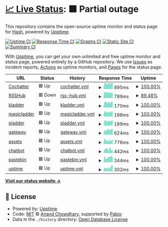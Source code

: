 # [📈 Live Status](https://Master-Hash.github.io/upptime-service): <!--live status--> **🟧 Partial outage**

This repository contains the open-source uptime monitor and status page for [Hash](https://Master-Hash.github.io/upptime-service), powered by [Upptime](https://github.com/upptime/upptime).

[![Uptime CI](https://github.com/Master-Hash/upptime-service/workflows/Uptime%20CI/badge.svg)](https://github.com/Master-Hash/upptime-service/actions?query=workflow%3A%22Uptime+CI%22)
[![Response Time CI](https://github.com/Master-Hash/upptime-service/workflows/Response%20Time%20CI/badge.svg)](https://github.com/Master-Hash/upptime-service/actions?query=workflow%3A%22Response+Time+CI%22)
[![Graphs CI](https://github.com/Master-Hash/upptime-service/workflows/Graphs%20CI/badge.svg)](https://github.com/Master-Hash/upptime-service/actions?query=workflow%3A%22Graphs+CI%22)
[![Static Site CI](https://github.com/Master-Hash/upptime-service/workflows/Static%20Site%20CI/badge.svg)](https://github.com/Master-Hash/upptime-service/actions?query=workflow%3A%22Static+Site+CI%22)
[![Summary CI](https://github.com/Master-Hash/upptime-service/workflows/Summary%20CI/badge.svg)](https://github.com/Master-Hash/upptime-service/actions?query=workflow%3A%22Summary+CI%22)

With [Upptime](https://upptime.js.org), you can get your own unlimited and free uptime monitor and status page, powered entirely by a GitHub repository. We use [Issues](https://github.com/Master-Hash/upptime-service/issues) as incident reports, [Actions](https://github.com/Master-Hash/upptime-service/actions) as uptime monitors, and [Pages](https://Master-Hash.github.io/upptime-service) for the status page.

<!--start: status pages-->
<!-- This summary is generated by Upptime (https://github.com/upptime/upptime) -->
<!-- Do not edit this manually, your changes will be overwritten -->
<!-- prettier-ignore -->
| URL | Status | History | Response Time | Uptime |
| --- | ------ | ------- | ------------- | ------ |
| <img alt="" src="https://icons.duckduckgo.com/ip3/cochatter.azurewebsites.net.ico" height="13"> [Cochatter](https://cochatter.azurewebsites.net) | 🟩 Up | [cochatter.yml](https://github.com/Master-Hash/upptime-service/commits/HEAD/history/cochatter.yml) | <details><summary><img alt="Response time graph" src="./graphs/cochatter/response-time-week.png" height="20"> 895ms</summary><br><a href="https://uptime.hash.memorial/history/cochatter"><img alt="Response time 910" src="https://img.shields.io/endpoint?url=https%3A%2F%2Fraw.githubusercontent.com%2FMaster-Hash%2Fupptime-service%2FHEAD%2Fapi%2Fcochatter%2Fresponse-time.json"></a><br><a href="https://uptime.hash.memorial/history/cochatter"><img alt="24-hour response time 935" src="https://img.shields.io/endpoint?url=https%3A%2F%2Fraw.githubusercontent.com%2FMaster-Hash%2Fupptime-service%2FHEAD%2Fapi%2Fcochatter%2Fresponse-time-day.json"></a><br><a href="https://uptime.hash.memorial/history/cochatter"><img alt="7-day response time 895" src="https://img.shields.io/endpoint?url=https%3A%2F%2Fraw.githubusercontent.com%2FMaster-Hash%2Fupptime-service%2FHEAD%2Fapi%2Fcochatter%2Fresponse-time-week.json"></a><br><a href="https://uptime.hash.memorial/history/cochatter"><img alt="30-day response time 910" src="https://img.shields.io/endpoint?url=https%3A%2F%2Fraw.githubusercontent.com%2FMaster-Hash%2Fupptime-service%2FHEAD%2Fapi%2Fcochatter%2Fresponse-time-month.json"></a><br><a href="https://uptime.hash.memorial/history/cochatter"><img alt="1-year response time 910" src="https://img.shields.io/endpoint?url=https%3A%2F%2Fraw.githubusercontent.com%2FMaster-Hash%2Fupptime-service%2FHEAD%2Fapi%2Fcochatter%2Fresponse-time-year.json"></a></details> | <details><summary><a href="https://uptime.hash.memorial/history/cochatter">100.00%</a></summary><a href="https://uptime.hash.memorial/history/cochatter"><img alt="All-time uptime 100.00%" src="https://img.shields.io/endpoint?url=https%3A%2F%2Fraw.githubusercontent.com%2FMaster-Hash%2Fupptime-service%2FHEAD%2Fapi%2Fcochatter%2Fuptime.json"></a><br><a href="https://uptime.hash.memorial/history/cochatter"><img alt="24-hour uptime 100.00%" src="https://img.shields.io/endpoint?url=https%3A%2F%2Fraw.githubusercontent.com%2FMaster-Hash%2Fupptime-service%2FHEAD%2Fapi%2Fcochatter%2Fuptime-day.json"></a><br><a href="https://uptime.hash.memorial/history/cochatter"><img alt="7-day uptime 100.00%" src="https://img.shields.io/endpoint?url=https%3A%2F%2Fraw.githubusercontent.com%2FMaster-Hash%2Fupptime-service%2FHEAD%2Fapi%2Fcochatter%2Fuptime-week.json"></a><br><a href="https://uptime.hash.memorial/history/cochatter"><img alt="30-day uptime 100.00%" src="https://img.shields.io/endpoint?url=https%3A%2F%2Fraw.githubusercontent.com%2FMaster-Hash%2Fupptime-service%2FHEAD%2Fapi%2Fcochatter%2Fuptime-month.json"></a><br><a href="https://uptime.hash.memorial/history/cochatter"><img alt="1-year uptime 100.00%" src="https://img.shields.io/endpoint?url=https%3A%2F%2Fraw.githubusercontent.com%2FMaster-Hash%2Fupptime-service%2FHEAD%2Fapi%2Fcochatter%2Fuptime-year.json"></a></details>
| <img alt="" src="https://hash-rsshub.azurewebsites.net/favicon.ico" height="13"> [RSSHub](https://hash-rsshub.azurewebsites.net) | 🟥 Down | [rss-hub.yml](https://github.com/Master-Hash/upptime-service/commits/HEAD/history/rss-hub.yml) | <details><summary><img alt="Response time graph" src="./graphs/rss-hub/response-time-week.png" height="20"> 789ms</summary><br><a href="https://uptime.hash.memorial/history/rss-hub"><img alt="Response time 805" src="https://img.shields.io/endpoint?url=https%3A%2F%2Fraw.githubusercontent.com%2FMaster-Hash%2Fupptime-service%2FHEAD%2Fapi%2Frss-hub%2Fresponse-time.json"></a><br><a href="https://uptime.hash.memorial/history/rss-hub"><img alt="24-hour response time 749" src="https://img.shields.io/endpoint?url=https%3A%2F%2Fraw.githubusercontent.com%2FMaster-Hash%2Fupptime-service%2FHEAD%2Fapi%2Frss-hub%2Fresponse-time-day.json"></a><br><a href="https://uptime.hash.memorial/history/rss-hub"><img alt="7-day response time 789" src="https://img.shields.io/endpoint?url=https%3A%2F%2Fraw.githubusercontent.com%2FMaster-Hash%2Fupptime-service%2FHEAD%2Fapi%2Frss-hub%2Fresponse-time-week.json"></a><br><a href="https://uptime.hash.memorial/history/rss-hub"><img alt="30-day response time 805" src="https://img.shields.io/endpoint?url=https%3A%2F%2Fraw.githubusercontent.com%2FMaster-Hash%2Fupptime-service%2FHEAD%2Fapi%2Frss-hub%2Fresponse-time-month.json"></a><br><a href="https://uptime.hash.memorial/history/rss-hub"><img alt="1-year response time 805" src="https://img.shields.io/endpoint?url=https%3A%2F%2Fraw.githubusercontent.com%2FMaster-Hash%2Fupptime-service%2FHEAD%2Fapi%2Frss-hub%2Fresponse-time-year.json"></a></details> | <details><summary><a href="https://uptime.hash.memorial/history/rss-hub">89.48%</a></summary><a href="https://uptime.hash.memorial/history/rss-hub"><img alt="All-time uptime 90.46%" src="https://img.shields.io/endpoint?url=https%3A%2F%2Fraw.githubusercontent.com%2FMaster-Hash%2Fupptime-service%2FHEAD%2Fapi%2Frss-hub%2Fuptime.json"></a><br><a href="https://uptime.hash.memorial/history/rss-hub"><img alt="24-hour uptime 58.49%" src="https://img.shields.io/endpoint?url=https%3A%2F%2Fraw.githubusercontent.com%2FMaster-Hash%2Fupptime-service%2FHEAD%2Fapi%2Frss-hub%2Fuptime-day.json"></a><br><a href="https://uptime.hash.memorial/history/rss-hub"><img alt="7-day uptime 89.48%" src="https://img.shields.io/endpoint?url=https%3A%2F%2Fraw.githubusercontent.com%2FMaster-Hash%2Fupptime-service%2FHEAD%2Fapi%2Frss-hub%2Fuptime-week.json"></a><br><a href="https://uptime.hash.memorial/history/rss-hub"><img alt="30-day uptime 90.46%" src="https://img.shields.io/endpoint?url=https%3A%2F%2Fraw.githubusercontent.com%2FMaster-Hash%2Fupptime-service%2FHEAD%2Fapi%2Frss-hub%2Fuptime-month.json"></a><br><a href="https://uptime.hash.memorial/history/rss-hub"><img alt="1-year uptime 90.46%" src="https://img.shields.io/endpoint?url=https%3A%2F%2Fraw.githubusercontent.com%2FMaster-Hash%2Fupptime-service%2FHEAD%2Fapi%2Frss-hub%2Fuptime-year.json"></a></details>
| <img alt="" src="https://icons.duckduckgo.com/ip3/null.ico" height="13"> [kladder](kladder.azurewebsites.net) | 🟩 Up | [kladder.yml](https://github.com/Master-Hash/upptime-service/commits/HEAD/history/kladder.yml) | <details><summary><img alt="Response time graph" src="./graphs/kladder/response-time-week.png" height="20"> 170ms</summary><br><a href="https://uptime.hash.memorial/history/kladder"><img alt="Response time 174" src="https://img.shields.io/endpoint?url=https%3A%2F%2Fraw.githubusercontent.com%2FMaster-Hash%2Fupptime-service%2FHEAD%2Fapi%2Fkladder%2Fresponse-time.json"></a><br><a href="https://uptime.hash.memorial/history/kladder"><img alt="24-hour response time 185" src="https://img.shields.io/endpoint?url=https%3A%2F%2Fraw.githubusercontent.com%2FMaster-Hash%2Fupptime-service%2FHEAD%2Fapi%2Fkladder%2Fresponse-time-day.json"></a><br><a href="https://uptime.hash.memorial/history/kladder"><img alt="7-day response time 170" src="https://img.shields.io/endpoint?url=https%3A%2F%2Fraw.githubusercontent.com%2FMaster-Hash%2Fupptime-service%2FHEAD%2Fapi%2Fkladder%2Fresponse-time-week.json"></a><br><a href="https://uptime.hash.memorial/history/kladder"><img alt="30-day response time 174" src="https://img.shields.io/endpoint?url=https%3A%2F%2Fraw.githubusercontent.com%2FMaster-Hash%2Fupptime-service%2FHEAD%2Fapi%2Fkladder%2Fresponse-time-month.json"></a><br><a href="https://uptime.hash.memorial/history/kladder"><img alt="1-year response time 174" src="https://img.shields.io/endpoint?url=https%3A%2F%2Fraw.githubusercontent.com%2FMaster-Hash%2Fupptime-service%2FHEAD%2Fapi%2Fkladder%2Fresponse-time-year.json"></a></details> | <details><summary><a href="https://uptime.hash.memorial/history/kladder">100.00%</a></summary><a href="https://uptime.hash.memorial/history/kladder"><img alt="All-time uptime 100.00%" src="https://img.shields.io/endpoint?url=https%3A%2F%2Fraw.githubusercontent.com%2FMaster-Hash%2Fupptime-service%2FHEAD%2Fapi%2Fkladder%2Fuptime.json"></a><br><a href="https://uptime.hash.memorial/history/kladder"><img alt="24-hour uptime 100.00%" src="https://img.shields.io/endpoint?url=https%3A%2F%2Fraw.githubusercontent.com%2FMaster-Hash%2Fupptime-service%2FHEAD%2Fapi%2Fkladder%2Fuptime-day.json"></a><br><a href="https://uptime.hash.memorial/history/kladder"><img alt="7-day uptime 100.00%" src="https://img.shields.io/endpoint?url=https%3A%2F%2Fraw.githubusercontent.com%2FMaster-Hash%2Fupptime-service%2FHEAD%2Fapi%2Fkladder%2Fuptime-week.json"></a><br><a href="https://uptime.hash.memorial/history/kladder"><img alt="30-day uptime 100.00%" src="https://img.shields.io/endpoint?url=https%3A%2F%2Fraw.githubusercontent.com%2FMaster-Hash%2Fupptime-service%2FHEAD%2Fapi%2Fkladder%2Fuptime-month.json"></a><br><a href="https://uptime.hash.memorial/history/kladder"><img alt="1-year uptime 100.00%" src="https://img.shields.io/endpoint?url=https%3A%2F%2Fraw.githubusercontent.com%2FMaster-Hash%2Fupptime-service%2FHEAD%2Fapi%2Fkladder%2Fuptime-year.json"></a></details>
| <img alt="" src="https://icons.duckduckgo.com/ip3/null.ico" height="13"> [magicladder](magicladder.azurewebsites.net) | 🟩 Up | [magicladder.yml](https://github.com/Master-Hash/upptime-service/commits/HEAD/history/magicladder.yml) | <details><summary><img alt="Response time graph" src="./graphs/magicladder/response-time-week.png" height="20"> 188ms</summary><br><a href="https://uptime.hash.memorial/history/magicladder"><img alt="Response time 192" src="https://img.shields.io/endpoint?url=https%3A%2F%2Fraw.githubusercontent.com%2FMaster-Hash%2Fupptime-service%2FHEAD%2Fapi%2Fmagicladder%2Fresponse-time.json"></a><br><a href="https://uptime.hash.memorial/history/magicladder"><img alt="24-hour response time 203" src="https://img.shields.io/endpoint?url=https%3A%2F%2Fraw.githubusercontent.com%2FMaster-Hash%2Fupptime-service%2FHEAD%2Fapi%2Fmagicladder%2Fresponse-time-day.json"></a><br><a href="https://uptime.hash.memorial/history/magicladder"><img alt="7-day response time 188" src="https://img.shields.io/endpoint?url=https%3A%2F%2Fraw.githubusercontent.com%2FMaster-Hash%2Fupptime-service%2FHEAD%2Fapi%2Fmagicladder%2Fresponse-time-week.json"></a><br><a href="https://uptime.hash.memorial/history/magicladder"><img alt="30-day response time 192" src="https://img.shields.io/endpoint?url=https%3A%2F%2Fraw.githubusercontent.com%2FMaster-Hash%2Fupptime-service%2FHEAD%2Fapi%2Fmagicladder%2Fresponse-time-month.json"></a><br><a href="https://uptime.hash.memorial/history/magicladder"><img alt="1-year response time 192" src="https://img.shields.io/endpoint?url=https%3A%2F%2Fraw.githubusercontent.com%2FMaster-Hash%2Fupptime-service%2FHEAD%2Fapi%2Fmagicladder%2Fresponse-time-year.json"></a></details> | <details><summary><a href="https://uptime.hash.memorial/history/magicladder">100.00%</a></summary><a href="https://uptime.hash.memorial/history/magicladder"><img alt="All-time uptime 100.00%" src="https://img.shields.io/endpoint?url=https%3A%2F%2Fraw.githubusercontent.com%2FMaster-Hash%2Fupptime-service%2FHEAD%2Fapi%2Fmagicladder%2Fuptime.json"></a><br><a href="https://uptime.hash.memorial/history/magicladder"><img alt="24-hour uptime 100.00%" src="https://img.shields.io/endpoint?url=https%3A%2F%2Fraw.githubusercontent.com%2FMaster-Hash%2Fupptime-service%2FHEAD%2Fapi%2Fmagicladder%2Fuptime-day.json"></a><br><a href="https://uptime.hash.memorial/history/magicladder"><img alt="7-day uptime 100.00%" src="https://img.shields.io/endpoint?url=https%3A%2F%2Fraw.githubusercontent.com%2FMaster-Hash%2Fupptime-service%2FHEAD%2Fapi%2Fmagicladder%2Fuptime-week.json"></a><br><a href="https://uptime.hash.memorial/history/magicladder"><img alt="30-day uptime 100.00%" src="https://img.shields.io/endpoint?url=https%3A%2F%2Fraw.githubusercontent.com%2FMaster-Hash%2Fupptime-service%2FHEAD%2Fapi%2Fmagicladder%2Fuptime-month.json"></a><br><a href="https://uptime.hash.memorial/history/magicladder"><img alt="1-year uptime 100.00%" src="https://img.shields.io/endpoint?url=https%3A%2F%2Fraw.githubusercontent.com%2FMaster-Hash%2Fupptime-service%2FHEAD%2Fapi%2Fmagicladder%2Fuptime-year.json"></a></details>
| <img alt="" src="https://icons.duckduckgo.com/ip3/null.ico" height="13"> [pladder](pladder.azurewebsites.net) | 🟩 Up | [pladder.yml](https://github.com/Master-Hash/upptime-service/commits/HEAD/history/pladder.yml) | <details><summary><img alt="Response time graph" src="./graphs/pladder/response-time-week.png" height="20"> 189ms</summary><br><a href="https://uptime.hash.memorial/history/pladder"><img alt="Response time 193" src="https://img.shields.io/endpoint?url=https%3A%2F%2Fraw.githubusercontent.com%2FMaster-Hash%2Fupptime-service%2FHEAD%2Fapi%2Fpladder%2Fresponse-time.json"></a><br><a href="https://uptime.hash.memorial/history/pladder"><img alt="24-hour response time 204" src="https://img.shields.io/endpoint?url=https%3A%2F%2Fraw.githubusercontent.com%2FMaster-Hash%2Fupptime-service%2FHEAD%2Fapi%2Fpladder%2Fresponse-time-day.json"></a><br><a href="https://uptime.hash.memorial/history/pladder"><img alt="7-day response time 189" src="https://img.shields.io/endpoint?url=https%3A%2F%2Fraw.githubusercontent.com%2FMaster-Hash%2Fupptime-service%2FHEAD%2Fapi%2Fpladder%2Fresponse-time-week.json"></a><br><a href="https://uptime.hash.memorial/history/pladder"><img alt="30-day response time 193" src="https://img.shields.io/endpoint?url=https%3A%2F%2Fraw.githubusercontent.com%2FMaster-Hash%2Fupptime-service%2FHEAD%2Fapi%2Fpladder%2Fresponse-time-month.json"></a><br><a href="https://uptime.hash.memorial/history/pladder"><img alt="1-year response time 193" src="https://img.shields.io/endpoint?url=https%3A%2F%2Fraw.githubusercontent.com%2FMaster-Hash%2Fupptime-service%2FHEAD%2Fapi%2Fpladder%2Fresponse-time-year.json"></a></details> | <details><summary><a href="https://uptime.hash.memorial/history/pladder">100.00%</a></summary><a href="https://uptime.hash.memorial/history/pladder"><img alt="All-time uptime 100.00%" src="https://img.shields.io/endpoint?url=https%3A%2F%2Fraw.githubusercontent.com%2FMaster-Hash%2Fupptime-service%2FHEAD%2Fapi%2Fpladder%2Fuptime.json"></a><br><a href="https://uptime.hash.memorial/history/pladder"><img alt="24-hour uptime 100.00%" src="https://img.shields.io/endpoint?url=https%3A%2F%2Fraw.githubusercontent.com%2FMaster-Hash%2Fupptime-service%2FHEAD%2Fapi%2Fpladder%2Fuptime-day.json"></a><br><a href="https://uptime.hash.memorial/history/pladder"><img alt="7-day uptime 100.00%" src="https://img.shields.io/endpoint?url=https%3A%2F%2Fraw.githubusercontent.com%2FMaster-Hash%2Fupptime-service%2FHEAD%2Fapi%2Fpladder%2Fuptime-week.json"></a><br><a href="https://uptime.hash.memorial/history/pladder"><img alt="30-day uptime 100.00%" src="https://img.shields.io/endpoint?url=https%3A%2F%2Fraw.githubusercontent.com%2FMaster-Hash%2Fupptime-service%2FHEAD%2Fapi%2Fpladder%2Fuptime-month.json"></a><br><a href="https://uptime.hash.memorial/history/pladder"><img alt="1-year uptime 100.00%" src="https://img.shields.io/endpoint?url=https%3A%2F%2Fraw.githubusercontent.com%2FMaster-Hash%2Fupptime-service%2FHEAD%2Fapi%2Fpladder%2Fuptime-year.json"></a></details>
| <img alt="" src="https://icons.duckduckgo.com/ip3/null.ico" height="13"> [gateway](gateway.hash.memorial) | 🟩 Up | [gateway.yml](https://github.com/Master-Hash/upptime-service/commits/HEAD/history/gateway.yml) | <details><summary><img alt="Response time graph" src="./graphs/gateway/response-time-week.png" height="20"> 624ms</summary><br><a href="https://uptime.hash.memorial/history/gateway"><img alt="Response time 592" src="https://img.shields.io/endpoint?url=https%3A%2F%2Fraw.githubusercontent.com%2FMaster-Hash%2Fupptime-service%2FHEAD%2Fapi%2Fgateway%2Fresponse-time.json"></a><br><a href="https://uptime.hash.memorial/history/gateway"><img alt="24-hour response time 690" src="https://img.shields.io/endpoint?url=https%3A%2F%2Fraw.githubusercontent.com%2FMaster-Hash%2Fupptime-service%2FHEAD%2Fapi%2Fgateway%2Fresponse-time-day.json"></a><br><a href="https://uptime.hash.memorial/history/gateway"><img alt="7-day response time 624" src="https://img.shields.io/endpoint?url=https%3A%2F%2Fraw.githubusercontent.com%2FMaster-Hash%2Fupptime-service%2FHEAD%2Fapi%2Fgateway%2Fresponse-time-week.json"></a><br><a href="https://uptime.hash.memorial/history/gateway"><img alt="30-day response time 592" src="https://img.shields.io/endpoint?url=https%3A%2F%2Fraw.githubusercontent.com%2FMaster-Hash%2Fupptime-service%2FHEAD%2Fapi%2Fgateway%2Fresponse-time-month.json"></a><br><a href="https://uptime.hash.memorial/history/gateway"><img alt="1-year response time 592" src="https://img.shields.io/endpoint?url=https%3A%2F%2Fraw.githubusercontent.com%2FMaster-Hash%2Fupptime-service%2FHEAD%2Fapi%2Fgateway%2Fresponse-time-year.json"></a></details> | <details><summary><a href="https://uptime.hash.memorial/history/gateway">100.00%</a></summary><a href="https://uptime.hash.memorial/history/gateway"><img alt="All-time uptime 99.38%" src="https://img.shields.io/endpoint?url=https%3A%2F%2Fraw.githubusercontent.com%2FMaster-Hash%2Fupptime-service%2FHEAD%2Fapi%2Fgateway%2Fuptime.json"></a><br><a href="https://uptime.hash.memorial/history/gateway"><img alt="24-hour uptime 100.00%" src="https://img.shields.io/endpoint?url=https%3A%2F%2Fraw.githubusercontent.com%2FMaster-Hash%2Fupptime-service%2FHEAD%2Fapi%2Fgateway%2Fuptime-day.json"></a><br><a href="https://uptime.hash.memorial/history/gateway"><img alt="7-day uptime 100.00%" src="https://img.shields.io/endpoint?url=https%3A%2F%2Fraw.githubusercontent.com%2FMaster-Hash%2Fupptime-service%2FHEAD%2Fapi%2Fgateway%2Fuptime-week.json"></a><br><a href="https://uptime.hash.memorial/history/gateway"><img alt="30-day uptime 99.38%" src="https://img.shields.io/endpoint?url=https%3A%2F%2Fraw.githubusercontent.com%2FMaster-Hash%2Fupptime-service%2FHEAD%2Fapi%2Fgateway%2Fuptime-month.json"></a><br><a href="https://uptime.hash.memorial/history/gateway"><img alt="1-year uptime 99.38%" src="https://img.shields.io/endpoint?url=https%3A%2F%2Fraw.githubusercontent.com%2FMaster-Hash%2Fupptime-service%2FHEAD%2Fapi%2Fgateway%2Fuptime-year.json"></a></details>
| <img alt="" src="https://icons.duckduckgo.com/ip3/null.ico" height="13"> [assets](assets.hash.memorial) | 🟩 Up | [assets.yml](https://github.com/Master-Hash/upptime-service/commits/HEAD/history/assets.yml) | <details><summary><img alt="Response time graph" src="./graphs/assets/response-time-week.png" height="20"> 776ms</summary><br><a href="https://uptime.hash.memorial/history/assets"><img alt="Response time 715" src="https://img.shields.io/endpoint?url=https%3A%2F%2Fraw.githubusercontent.com%2FMaster-Hash%2Fupptime-service%2FHEAD%2Fapi%2Fassets%2Fresponse-time.json"></a><br><a href="https://uptime.hash.memorial/history/assets"><img alt="24-hour response time 1077" src="https://img.shields.io/endpoint?url=https%3A%2F%2Fraw.githubusercontent.com%2FMaster-Hash%2Fupptime-service%2FHEAD%2Fapi%2Fassets%2Fresponse-time-day.json"></a><br><a href="https://uptime.hash.memorial/history/assets"><img alt="7-day response time 776" src="https://img.shields.io/endpoint?url=https%3A%2F%2Fraw.githubusercontent.com%2FMaster-Hash%2Fupptime-service%2FHEAD%2Fapi%2Fassets%2Fresponse-time-week.json"></a><br><a href="https://uptime.hash.memorial/history/assets"><img alt="30-day response time 715" src="https://img.shields.io/endpoint?url=https%3A%2F%2Fraw.githubusercontent.com%2FMaster-Hash%2Fupptime-service%2FHEAD%2Fapi%2Fassets%2Fresponse-time-month.json"></a><br><a href="https://uptime.hash.memorial/history/assets"><img alt="1-year response time 715" src="https://img.shields.io/endpoint?url=https%3A%2F%2Fraw.githubusercontent.com%2FMaster-Hash%2Fupptime-service%2FHEAD%2Fapi%2Fassets%2Fresponse-time-year.json"></a></details> | <details><summary><a href="https://uptime.hash.memorial/history/assets">100.00%</a></summary><a href="https://uptime.hash.memorial/history/assets"><img alt="All-time uptime 99.36%" src="https://img.shields.io/endpoint?url=https%3A%2F%2Fraw.githubusercontent.com%2FMaster-Hash%2Fupptime-service%2FHEAD%2Fapi%2Fassets%2Fuptime.json"></a><br><a href="https://uptime.hash.memorial/history/assets"><img alt="24-hour uptime 100.00%" src="https://img.shields.io/endpoint?url=https%3A%2F%2Fraw.githubusercontent.com%2FMaster-Hash%2Fupptime-service%2FHEAD%2Fapi%2Fassets%2Fuptime-day.json"></a><br><a href="https://uptime.hash.memorial/history/assets"><img alt="7-day uptime 100.00%" src="https://img.shields.io/endpoint?url=https%3A%2F%2Fraw.githubusercontent.com%2FMaster-Hash%2Fupptime-service%2FHEAD%2Fapi%2Fassets%2Fuptime-week.json"></a><br><a href="https://uptime.hash.memorial/history/assets"><img alt="30-day uptime 99.36%" src="https://img.shields.io/endpoint?url=https%3A%2F%2Fraw.githubusercontent.com%2FMaster-Hash%2Fupptime-service%2FHEAD%2Fapi%2Fassets%2Fuptime-month.json"></a><br><a href="https://uptime.hash.memorial/history/assets"><img alt="1-year uptime 99.36%" src="https://img.shields.io/endpoint?url=https%3A%2F%2Fraw.githubusercontent.com%2FMaster-Hash%2Fupptime-service%2FHEAD%2Fapi%2Fassets%2Fuptime-year.json"></a></details>
| <img alt="" src="https://icons.duckduckgo.com/ip3/null.ico" height="13"> [chatbot](chatbot.hash.memorial) | 🟩 Up | [chatbot.yml](https://github.com/Master-Hash/upptime-service/commits/HEAD/history/chatbot.yml) | <details><summary><img alt="Response time graph" src="./graphs/chatbot/response-time-week.png" height="20"> 442ms</summary><br><a href="https://uptime.hash.memorial/history/chatbot"><img alt="Response time 393" src="https://img.shields.io/endpoint?url=https%3A%2F%2Fraw.githubusercontent.com%2FMaster-Hash%2Fupptime-service%2FHEAD%2Fapi%2Fchatbot%2Fresponse-time.json"></a><br><a href="https://uptime.hash.memorial/history/chatbot"><img alt="24-hour response time 402" src="https://img.shields.io/endpoint?url=https%3A%2F%2Fraw.githubusercontent.com%2FMaster-Hash%2Fupptime-service%2FHEAD%2Fapi%2Fchatbot%2Fresponse-time-day.json"></a><br><a href="https://uptime.hash.memorial/history/chatbot"><img alt="7-day response time 442" src="https://img.shields.io/endpoint?url=https%3A%2F%2Fraw.githubusercontent.com%2FMaster-Hash%2Fupptime-service%2FHEAD%2Fapi%2Fchatbot%2Fresponse-time-week.json"></a><br><a href="https://uptime.hash.memorial/history/chatbot"><img alt="30-day response time 393" src="https://img.shields.io/endpoint?url=https%3A%2F%2Fraw.githubusercontent.com%2FMaster-Hash%2Fupptime-service%2FHEAD%2Fapi%2Fchatbot%2Fresponse-time-month.json"></a><br><a href="https://uptime.hash.memorial/history/chatbot"><img alt="1-year response time 393" src="https://img.shields.io/endpoint?url=https%3A%2F%2Fraw.githubusercontent.com%2FMaster-Hash%2Fupptime-service%2FHEAD%2Fapi%2Fchatbot%2Fresponse-time-year.json"></a></details> | <details><summary><a href="https://uptime.hash.memorial/history/chatbot">100.00%</a></summary><a href="https://uptime.hash.memorial/history/chatbot"><img alt="All-time uptime 99.68%" src="https://img.shields.io/endpoint?url=https%3A%2F%2Fraw.githubusercontent.com%2FMaster-Hash%2Fupptime-service%2FHEAD%2Fapi%2Fchatbot%2Fuptime.json"></a><br><a href="https://uptime.hash.memorial/history/chatbot"><img alt="24-hour uptime 100.00%" src="https://img.shields.io/endpoint?url=https%3A%2F%2Fraw.githubusercontent.com%2FMaster-Hash%2Fupptime-service%2FHEAD%2Fapi%2Fchatbot%2Fuptime-day.json"></a><br><a href="https://uptime.hash.memorial/history/chatbot"><img alt="7-day uptime 100.00%" src="https://img.shields.io/endpoint?url=https%3A%2F%2Fraw.githubusercontent.com%2FMaster-Hash%2Fupptime-service%2FHEAD%2Fapi%2Fchatbot%2Fuptime-week.json"></a><br><a href="https://uptime.hash.memorial/history/chatbot"><img alt="30-day uptime 99.68%" src="https://img.shields.io/endpoint?url=https%3A%2F%2Fraw.githubusercontent.com%2FMaster-Hash%2Fupptime-service%2FHEAD%2Fapi%2Fchatbot%2Fuptime-month.json"></a><br><a href="https://uptime.hash.memorial/history/chatbot"><img alt="1-year uptime 99.68%" src="https://img.shields.io/endpoint?url=https%3A%2F%2Fraw.githubusercontent.com%2FMaster-Hash%2Fupptime-service%2FHEAD%2Fapi%2Fchatbot%2Fuptime-year.json"></a></details>
| <img alt="" src="https://icons.duckduckgo.com/ip3/null.ico" height="13"> [pastebin](pastebin.hash.memorial) | 🟩 Up | [pastebin.yml](https://github.com/Master-Hash/upptime-service/commits/HEAD/history/pastebin.yml) | <details><summary><img alt="Response time graph" src="./graphs/pastebin/response-time-week.png" height="20"> 344ms</summary><br><a href="https://uptime.hash.memorial/history/pastebin"><img alt="Response time 343" src="https://img.shields.io/endpoint?url=https%3A%2F%2Fraw.githubusercontent.com%2FMaster-Hash%2Fupptime-service%2FHEAD%2Fapi%2Fpastebin%2Fresponse-time.json"></a><br><a href="https://uptime.hash.memorial/history/pastebin"><img alt="24-hour response time 320" src="https://img.shields.io/endpoint?url=https%3A%2F%2Fraw.githubusercontent.com%2FMaster-Hash%2Fupptime-service%2FHEAD%2Fapi%2Fpastebin%2Fresponse-time-day.json"></a><br><a href="https://uptime.hash.memorial/history/pastebin"><img alt="7-day response time 344" src="https://img.shields.io/endpoint?url=https%3A%2F%2Fraw.githubusercontent.com%2FMaster-Hash%2Fupptime-service%2FHEAD%2Fapi%2Fpastebin%2Fresponse-time-week.json"></a><br><a href="https://uptime.hash.memorial/history/pastebin"><img alt="30-day response time 343" src="https://img.shields.io/endpoint?url=https%3A%2F%2Fraw.githubusercontent.com%2FMaster-Hash%2Fupptime-service%2FHEAD%2Fapi%2Fpastebin%2Fresponse-time-month.json"></a><br><a href="https://uptime.hash.memorial/history/pastebin"><img alt="1-year response time 343" src="https://img.shields.io/endpoint?url=https%3A%2F%2Fraw.githubusercontent.com%2FMaster-Hash%2Fupptime-service%2FHEAD%2Fapi%2Fpastebin%2Fresponse-time-year.json"></a></details> | <details><summary><a href="https://uptime.hash.memorial/history/pastebin">100.00%</a></summary><a href="https://uptime.hash.memorial/history/pastebin"><img alt="All-time uptime 99.68%" src="https://img.shields.io/endpoint?url=https%3A%2F%2Fraw.githubusercontent.com%2FMaster-Hash%2Fupptime-service%2FHEAD%2Fapi%2Fpastebin%2Fuptime.json"></a><br><a href="https://uptime.hash.memorial/history/pastebin"><img alt="24-hour uptime 100.00%" src="https://img.shields.io/endpoint?url=https%3A%2F%2Fraw.githubusercontent.com%2FMaster-Hash%2Fupptime-service%2FHEAD%2Fapi%2Fpastebin%2Fuptime-day.json"></a><br><a href="https://uptime.hash.memorial/history/pastebin"><img alt="7-day uptime 100.00%" src="https://img.shields.io/endpoint?url=https%3A%2F%2Fraw.githubusercontent.com%2FMaster-Hash%2Fupptime-service%2FHEAD%2Fapi%2Fpastebin%2Fuptime-week.json"></a><br><a href="https://uptime.hash.memorial/history/pastebin"><img alt="30-day uptime 99.68%" src="https://img.shields.io/endpoint?url=https%3A%2F%2Fraw.githubusercontent.com%2FMaster-Hash%2Fupptime-service%2FHEAD%2Fapi%2Fpastebin%2Fuptime-month.json"></a><br><a href="https://uptime.hash.memorial/history/pastebin"><img alt="1-year uptime 99.68%" src="https://img.shields.io/endpoint?url=https%3A%2F%2Fraw.githubusercontent.com%2FMaster-Hash%2Fupptime-service%2FHEAD%2Fapi%2Fpastebin%2Fuptime-year.json"></a></details>
| <img alt="" src="https://icons.duckduckgo.com/ip3/null.ico" height="13"> [uptime](uptime.hash.memorial) | 🟩 Up | [uptime.yml](https://github.com/Master-Hash/upptime-service/commits/HEAD/history/uptime.yml) | <details><summary><img alt="Response time graph" src="./graphs/uptime/response-time-week.png" height="20"> 302ms</summary><br><a href="https://uptime.hash.memorial/history/uptime"><img alt="Response time 294" src="https://img.shields.io/endpoint?url=https%3A%2F%2Fraw.githubusercontent.com%2FMaster-Hash%2Fupptime-service%2FHEAD%2Fapi%2Fuptime%2Fresponse-time.json"></a><br><a href="https://uptime.hash.memorial/history/uptime"><img alt="24-hour response time 458" src="https://img.shields.io/endpoint?url=https%3A%2F%2Fraw.githubusercontent.com%2FMaster-Hash%2Fupptime-service%2FHEAD%2Fapi%2Fuptime%2Fresponse-time-day.json"></a><br><a href="https://uptime.hash.memorial/history/uptime"><img alt="7-day response time 302" src="https://img.shields.io/endpoint?url=https%3A%2F%2Fraw.githubusercontent.com%2FMaster-Hash%2Fupptime-service%2FHEAD%2Fapi%2Fuptime%2Fresponse-time-week.json"></a><br><a href="https://uptime.hash.memorial/history/uptime"><img alt="30-day response time 294" src="https://img.shields.io/endpoint?url=https%3A%2F%2Fraw.githubusercontent.com%2FMaster-Hash%2Fupptime-service%2FHEAD%2Fapi%2Fuptime%2Fresponse-time-month.json"></a><br><a href="https://uptime.hash.memorial/history/uptime"><img alt="1-year response time 294" src="https://img.shields.io/endpoint?url=https%3A%2F%2Fraw.githubusercontent.com%2FMaster-Hash%2Fupptime-service%2FHEAD%2Fapi%2Fuptime%2Fresponse-time-year.json"></a></details> | <details><summary><a href="https://uptime.hash.memorial/history/uptime">100.00%</a></summary><a href="https://uptime.hash.memorial/history/uptime"><img alt="All-time uptime 99.38%" src="https://img.shields.io/endpoint?url=https%3A%2F%2Fraw.githubusercontent.com%2FMaster-Hash%2Fupptime-service%2FHEAD%2Fapi%2Fuptime%2Fuptime.json"></a><br><a href="https://uptime.hash.memorial/history/uptime"><img alt="24-hour uptime 100.00%" src="https://img.shields.io/endpoint?url=https%3A%2F%2Fraw.githubusercontent.com%2FMaster-Hash%2Fupptime-service%2FHEAD%2Fapi%2Fuptime%2Fuptime-day.json"></a><br><a href="https://uptime.hash.memorial/history/uptime"><img alt="7-day uptime 100.00%" src="https://img.shields.io/endpoint?url=https%3A%2F%2Fraw.githubusercontent.com%2FMaster-Hash%2Fupptime-service%2FHEAD%2Fapi%2Fuptime%2Fuptime-week.json"></a><br><a href="https://uptime.hash.memorial/history/uptime"><img alt="30-day uptime 99.38%" src="https://img.shields.io/endpoint?url=https%3A%2F%2Fraw.githubusercontent.com%2FMaster-Hash%2Fupptime-service%2FHEAD%2Fapi%2Fuptime%2Fuptime-month.json"></a><br><a href="https://uptime.hash.memorial/history/uptime"><img alt="1-year uptime 99.38%" src="https://img.shields.io/endpoint?url=https%3A%2F%2Fraw.githubusercontent.com%2FMaster-Hash%2Fupptime-service%2FHEAD%2Fapi%2Fuptime%2Fuptime-year.json"></a></details>

<!--end: status pages-->

[**Visit our status website →**](https://Master-Hash.github.io/upptime-service)

## 📄 License

- Powered by: [Upptime](https://github.com/upptime/upptime)
- Code: [MIT](./LICENSE) © [Anand Chowdhary](https://anandchowdhary.com), supported by [Pabio](https://pabio.com)
- Data in the `./history` directory: [Open Database License](https://opendatacommons.org/licenses/odbl/1-0/)
